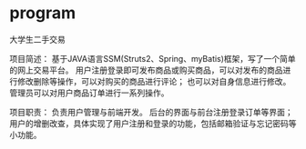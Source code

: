 # program
大学生二手交易

项目简述：	基于JAVA语言SSM(Struts2、Spring、myBatis)框架，写了一个简单的网上交易平台。
用户注册登录即可发布商品或购买商品，可以对发布的商品进行修改删除等操作，可以对购买的商品进行评论；
也可以对自身信息进行修改。管理员可以对用户商品订单进行一系列操作。

项目职责：	负责用户管理与前端开发。
后台的界面与前台注册登录订单等界面；用户的增删改查，具体实现了用户注册和登录的功能，包括邮箱验证与忘记密码等小功能。
